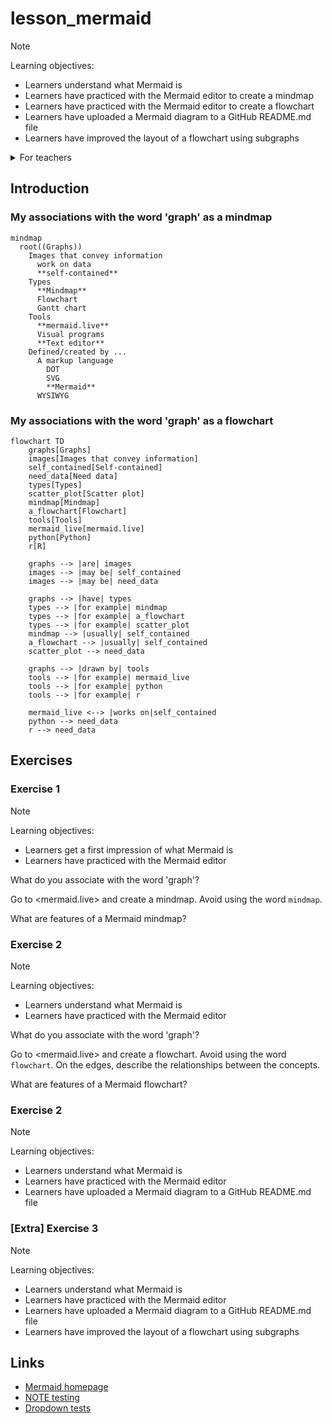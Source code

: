 # lesson_mermaid

> [!NOTE]
>
> Learning objectives:
>
> - Learners understand what Mermaid is
> - Learners have practiced with the Mermaid editor to create a mindmap
> - Learners have practiced with the Mermaid editor to create a flowchart
> - Learners have uploaded a Mermaid diagram to a GitHub README.md file
> - Learners have improved the layout of a flowchart using subgraphs

<details>
<summary>For teachers</summary>
<br>

```mermaid
gantt
  title Lesson plan
  dateFormat X
  axisFormat %s
  section Lecturing
  This lesson : 0, 5
  What is Mermaid? : 5, 10
  Exercise procedure: 10, 15
  Feedback : 25, 30
  How to use on GitHub : 30, 40
  Exercise procedure: 40, 45
  Feedback : 60, 70
  Subdiagrams : 70, 75
  Feedback : 85, 90
  section Exercise
  Try mermaid.live: 15, 25
  Upload a mermaid diagram: 45,60
  Create a subdiagram: 75,85
```

Lesson plan:

- Who I am
- Cycle 1:
  - Prior knowledge:
    - What do you associate the word 'diagram' with?
    - What types of diagrams are there? Mention mindmap and flowchart
    - How to create diagrams?
    - How to publish diagrams?
    - What is a mindmap?
    - How to create a mindmap?
  - Present: go to <mermaid.live>, show mindmap, show syntax
  - Challenge: exercise 1
  - Feedback: 
    - ask 1 random learner to show mindmap, else show mine
    - ask drawback of mindmaps. Cannot link between nodes
- Cycle 2:
  - Prior knowledge:
    - What do you associate the word 'flowchart' with?
    - How to create a flowchart?
  - Present: 
    - what is mermaid?
    - why use mermaid?
    - go to <mermaid.live>, show flowchart, show syntax
  - Challenge: exercise 2
  - Feedback: ask 1 random learner to show mindmap

</details>

## Introduction

### My associations with the word 'graph' as a mindmap

```mermaid
mindmap
  root((Graphs))
    Images that convey information
      work on data
      **self-contained**
    Types
      **Mindmap**
      Flowchart
      Gantt chart
    Tools
      **mermaid.live**
      Visual programs
      **Text editor**
    Defined/created by ...
      A markup language
        DOT
        SVG
        **Mermaid**
      WYSIWYG
```

</details>

### My associations with the word 'graph' as a flowchart

```mermaid
flowchart TD
    graphs[Graphs]
    images[Images that convey information]
    self_contained[Self-contained]
    need_data[Need data]
    types[Types]
    scatter_plot[Scatter plot]
    mindmap[Mindmap]
    a_flowchart[Flowchart]
    tools[Tools]
    mermaid_live[mermaid.live]
    python[Python]
    r[R]

    graphs --> |are| images
    images --> |may be| self_contained
    images --> |may be| need_data

    graphs --> |have| types
    types --> |for example| mindmap
    types --> |for example| a_flowchart    
    types --> |for example| scatter_plot
    mindmap --> |usually| self_contained
    a_flowchart --> |usually| self_contained
    scatter_plot --> need_data

    graphs --> |drawn by| tools
    tools --> |for example| mermaid_live
    tools --> |for example| python
    tools --> |for example| r

    mermaid_live <--> |works on|self_contained
    python --> need_data
    r --> need_data
```

## Exercises

### Exercise 1

> [!NOTE]
>
> Learning objectives:
>
> - Learners get a first impression of what Mermaid is
> - Learners have practiced with the Mermaid editor

What do you associate with the word 'graph'?

Go to <mermaid.live> and create a mindmap. Avoid using the word `mindmap`.


What are features of a Mermaid mindmap?

### Exercise 2

> [!NOTE]
>
> Learning objectives:
>
> - Learners understand what Mermaid is
> - Learners have practiced with the Mermaid editor

What do you associate with the word 'graph'?

Go to <mermaid.live> and create a flowchart. Avoid using the word `flowchart`.
On the edges, describe the relationships between the concepts.

What are features of a Mermaid flowchart?

### Exercise 2

> [!NOTE]
>
> Learning objectives:
>
> - Learners understand what Mermaid is
> - Learners have practiced with the Mermaid editor
> - Learners have uploaded a Mermaid diagram to a GitHub README.md file

### [Extra] Exercise 3

> [!NOTE]
>
> Learning objectives:
>
> - Learners understand what Mermaid is
> - Learners have practiced with the Mermaid editor
> - Learners have uploaded a Mermaid diagram to a GitHub README.md file
> - Learners have improved the layout of a flowchart using subgraphs

## Links

- [Mermaid homepage](https://mermaid.js.org/)
- [NOTE testing](https://github.com/sinsukehlab/NOTE-test/blob/main/NOTE.md)
- [Dropdown tests](https://gist.github.com/citrusui/07978f14b11adada364ff901e27c7f61)
